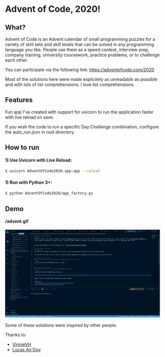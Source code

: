 # Advent of Code, 2020!

## What?
Advent of Code is an Advent calendar of small programming puzzles for a variety of skill sets and skill levels that can be solved in any programming language you like. People use them as a speed contest, interview prep, company training, university coursework, practice problems, or to challenge each other.


You can participate via the following link:  https://adventofcode.com/2020


Most of the solutions here were made explicitely as unreadable as possible and with lots of list comprehensions. I love list comprehensions.


## Features
Fun app I've created with support for uvicorn to run the application faster with live reload on save.

If you wish the code to run a specific Day:Challenge combination, configure the auto_run.json in root directory.


## How to run
#### 1) Use Uvicorn with Live Reload:
```sh
$ uvicorn AdventOfCode2020.app:app --reload
```

#### 1) Run with Python 3+:
```sh
$ python AdventOfCode2020/app_factory.py
```

## Demo
#### /advent.gif
![](advent.gif)


Some of these solutions were inspired by other people.

Thanks to:
* [VinnieVH](https://github.com/VinnieVH/AdventOfCode2020)
* [Lucas An'Gov](https://github.com/lantchou)